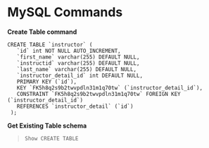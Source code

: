 # MySQL Commands

**Create Table command**
```
CREATE TABLE `instructor` (
   `id` int NOT NULL AUTO_INCREMENT,
   `first_name` varchar(255) DEFAULT NULL,
   `instructid` varchar(255) DEFAULT NULL,
   `last_name` varchar(255) DEFAULT NULL,
   `instructor_detail_id` int DEFAULT NULL,
   PRIMARY KEY (`id`),
   KEY `FK5h8q2s9b2twvpdln31m1q70tw` (`instructor_detail_id`),
   CONSTRAINT `FK5h8q2s9b2twvpdln31m1q70tw` FOREIGN KEY (`instructor_detail_id`) 
   REFERENCES `instructor_detail` (`id`)
 );
 ```

 **Get Existing Table schema**
 > `Show CREATE TABLE`